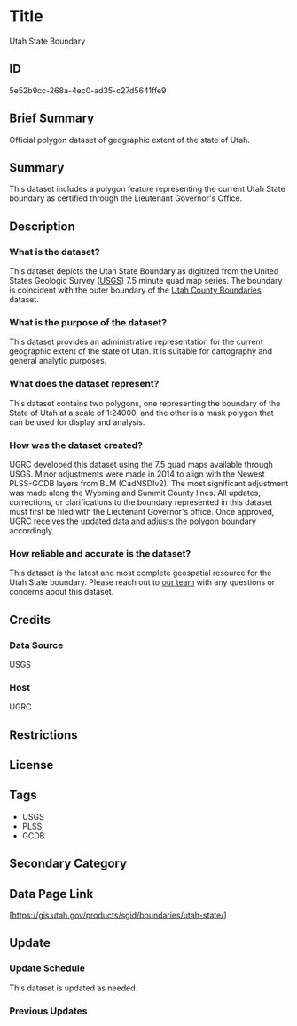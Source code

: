 # Title

Utah State Boundary

## ID

5e52b9cc-268a-4ec0-ad35-c27d5641ffe9

## Brief Summary

Official polygon dataset of geographic extent of the state of Utah.

## Summary

This dataset includes a polygon feature representing the current Utah State boundary as certified through the Lieutenant Governor's Office.

## Description

### What is the dataset?

This dataset depicts the Utah State Boundary as digitized from the United States Geologic Survey ([USGS](https://www.usgs.gov/)) 7.5 minute quad map series. The boundary is coincident with the outer boundary of the [Utah County Boundaries](https://gis.utah.gov/products/sgid/boundaries/county/) dataset.

### What is the purpose of the dataset?

This dataset provides an administrative representation for the current geographic extent of the state of Utah. It is suitable for cartography and general analytic purposes.

### What does the dataset represent?

This dataset contains two polygons, one representing the boundary of the State of Utah at a scale of 1:24000, and the other is a mask polygon that can be used for display and analysis.

### How was the dataset created?

UGRC developed this dataset using the 7.5 quad maps available through USGS. Minor adjustments were made in 2014 to align with the Newest PLSS-GCDB layers from BLM (CadNSDIv2). The most significant adjustment was made along the Wyoming and Summit County lines. All updates, corrections, or clarifications to the boundary represented in this dataset must first be filed with the Lieutenant Governor's office. Once approved, UGRC receives the updated data and adjusts the polygon boundary accordingly.

### How reliable and accurate is the dataset?

This dataset is the latest and most complete geospatial resource for the Utah State boundary. Please reach out to [our team](https://gis.utah.gov/contact/) with any questions or concerns about this dataset.

## Credits

### Data Source

USGS

### Host

UGRC

## Restrictions

## License

## Tags

- USGS
- PLSS
- GCDB

## Secondary Category

## Data Page Link

[https://gis.utah.gov/products/sgid/boundaries/utah-state/]

## Update

### Update Schedule

This dataset is updated as needed.

### Previous Updates
